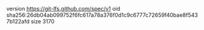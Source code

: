 version https://git-lfs.github.com/spec/v1
oid sha256:26db04ab099752f6fc617a78a376f0d1c9c6777c72659f40bae8f5437b122afd
size 3170
